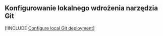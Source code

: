 ## <a name="configure-local-git-deployment"></a>Konfigurowanie lokalnego wdrożenia narzędzia Git

[!INCLUDE [Configure local Git deployment](app-service-web-configure-local-git-no-h.md)]
